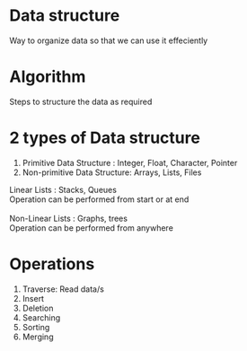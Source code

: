 # Data structure

Way to organize data so that we can use it effeciently

# Algorithm

Steps to structure the data as required

# 2 types of Data structure

1. Primitive Data Structure : Integer, Float, Character, Pointer
2. Non-primitive Data Structure: Arrays, Lists, Files

Linear Lists : Stacks, Queues <br>
Operation can be performed from start or at end <br><br>
Non-Linear Lists : Graphs, trees <br>
Operation can be performed from anywhere

# Operations

1. Traverse: Read data/s
2. Insert
3. Deletion
4. Searching
5. Sorting
6. Merging
